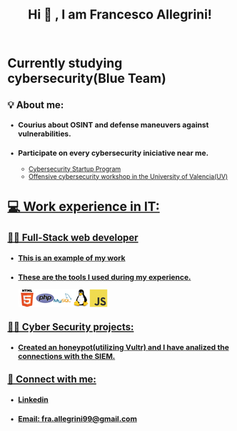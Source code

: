 <h1 align="center">Hi 🙌 , I am Francesco Allegrini!</h1>
<br/><h1>Currently studying cybersecurity(Blue Team)</h1>


<!--ABOUT ME SECTION-->
<div id><h2>💡 About me:</h2>
  <ul dir="auto">
    <li>
      <h3>Courius about OSINT and defense maneuvers against vulnerabilities.</h3>
    </li>
    <li>
      <h3>Participate on every cybersecurity iniciative near me.</h3>
      <ul id="participations">
        <li>
          <a href="https://github.com/FraAlle/Frontpage/blob/main/Hackaton2024/Ciberseguridad_Hackaton_StartupValencia.pdf">Cybersecurity Startup Program
        </li>
        <li>
          <a href="https://github.com/FraAlle/Cybersecurity/blob/main/UV_projects/Buffer_Overflow_Exploit.mp4">Offensive cybersecurity workshop in the University of Valencia(UV)
        </li>
      </ul>
</div>

<!--WORK EXPERIENCE-->
<div id="Work_Experience">
  <h1>💻 Work experience in IT:</h1>
  <h2>👨‍💻 Full-Stack web developer</h2>
  <ul id="Work_Experience">
    <li>
      <h3><a href="https://github.com/FraAlle/Coding/blob/main/Full-Stack_work_example/admin_tickets.php">This is an example of my work</h3>
    </li>
    <li>
      <h3>These are the tools I used during my experience.</h3>
      <p align="left"><img src="https://raw.githubusercontent.com/devicons/devicon/master/icons/html5/html5-original-wordmark.svg" alt="html5" width="40" height="40"/><img src="https://raw.githubusercontent.com/devicons/devicon/master/icons/php/php-original.svg" alt="php" width="40" height="40"/><img src="https://raw.githubusercontent.com/devicons/devicon/master/icons/mysql/mysql-original-wordmark.svg" alt="mysql" width="40" height="40"/><img src="https://raw.githubusercontent.com/devicons/devicon/master/icons/linux/linux-original.svg" alt="linux" width="40" height="40"/><img src="https://raw.githubusercontent.com/devicons/devicon/master/icons/javascript/javascript-original.svg" alt="js" width="40" height="40"/></p>
    </li>
  </ul>

  <h2>👨‍💻 Cyber Security projects:</h2>
  <ul>
    <li>
      <h3>Created an honeypot(utilizing Vultr) and I have analized the connections with the SIEM.</h3>
    </li>
  </ul>
</div>

<h2>📲 Connect with me:</h2>
<ul>
  <li>
    <h3><a href="https://www.linkedin.com/in/francesco-allegrini-517871229/">Linkedin</h3>
  </li>
  <li>
    <h3>Email: fra.allegrini99@gmail.com</h3>
  </li>
</ul>


<!--[<img align="left" alt="LinkedIn" width="22px" src="https://cdn.jsdelivr.net/npm/simple-icons@v3/icons/linkedin.svg" />][linkedin]-->

[linkedin]: www.linkedin.com/in/francesco-allegrini-517871229